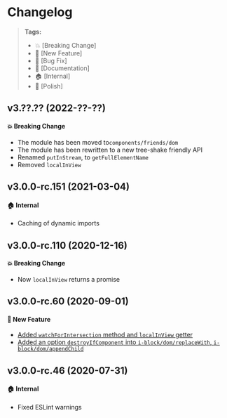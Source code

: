 Changelog
=========

> **Tags:**
> - :boom:       [Breaking Change]
> - :rocket:     [New Feature]
> - :bug:        [Bug Fix]
> - :memo:       [Documentation]
> - :house:      [Internal]
> - :nail_care:  [Polish]

## v3.??.?? (2022-??-??)

#### :boom: Breaking Change

* The module has been moved to`components/friends/dom`
* The module has been rewritten to a new tree-shake friendly API
* Renamed `putInStream`, to `getFullElementName`
* Removed `localInView`

## v3.0.0-rc.151 (2021-03-04)

#### :house: Internal

* Caching of dynamic imports

## v3.0.0-rc.110 (2020-12-16)

#### :boom: Breaking Change

* Now `localInView` returns a promise

## v3.0.0-rc.60 (2020-09-01)

#### :rocket: New Feature

* [Added `watchForIntersection` method and `localInView` getter](https://github.com/V4Fire/Client/issues/195)
* [Added an option `destroyIfComponent` into `i-block/dom/replaceWith`, `i-block/dom/appendChild`](https://github.com/V4Fire/Client/pull/321)


## v3.0.0-rc.46 (2020-07-31)

#### :house: Internal

* Fixed ESLint warnings
